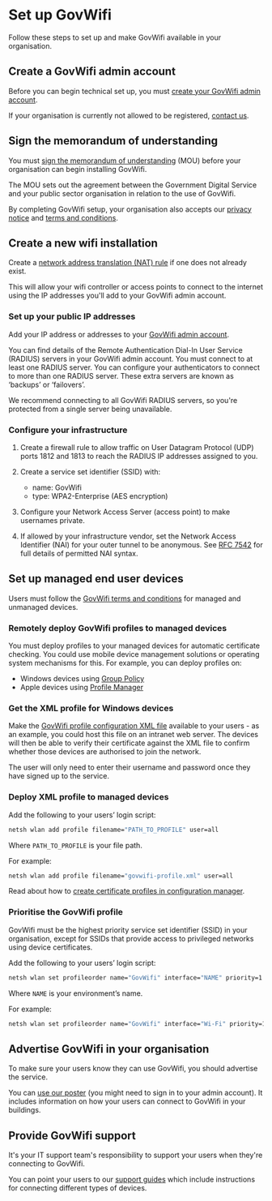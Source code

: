 # Set up GovWifi

Follow these steps to set up and make GovWifi available in your organisation.

## Create a GovWifi admin account

Before you can begin technical set up, you must [create your GovWifi admin account](https://admin.wifi.service.gov.uk/users/sign_up).

If your organisation is currently not allowed to be registered, [contact us](https://admin.wifi.service.gov.uk/help/new/technical_support).

## Sign the memorandum of understanding

You must [sign the memorandum of understanding](https://admin.wifi.service.gov.uk/mou) (MOU) before your organisation can begin installing GovWifi.

The MOU sets out the agreement between the Government Digital Service and your public sector organisation in relation to the use of GovWifi.

By completing GovWifi setup, your organisation also accepts our [privacy notice](https://www.wifi.service.gov.uk/privacy-notice) and [terms and conditions](https://www.wifi.service.gov.uk/terms-and-conditions).

## Create a new wifi installation

Create a [network address translation (NAT) rule](https://wiki.untangle.com/index.php/NAT_Rules) if one does not already exist.

This will allow your wifi controller or access points to connect to the internet using the IP addresses you'll add to your GovWifi admin account.

### Set up your public IP addresses

Add your IP address or addresses to your [GovWifi admin account](https://admin.wifi.service.gov.uk/ips).

You can find details of the Remote Authentication Dial-In User Service (RADIUS) servers in your GovWifi admin account. You must connect to at least one RADIUS server. You can configure your authenticators to connect to more than one RADIUS server. These extra servers are known as ‘backups’ or ‘failovers’.

We recommend connecting to all GovWifi RADIUS servers, so you're protected from a single server being unavailable.

### Configure your infrastructure

1. Create a firewall rule to allow traffic on User Datagram Protocol (UDP) ports 1812 and 1813 to reach the RADIUS IP addresses assigned to you.
2. Create a service set identifier (SSID) with:
    - name: GovWifi
    - type: WPA2-Enterprise (AES encryption)

3. Configure your Network Access Server (access point) to make usernames private.
4. If allowed by your infrastructure vendor, set the Network Access Identifier (NAI) for your outer tunnel to be
anonymous. See [RFC 7542](https://tools.ietf.org/html/rfc7542) for full details of permitted NAI syntax.

## Set up managed end user devices

Users must follow the [GovWifi terms and conditions](https://www.gov.uk/government/publications/terms-and-conditions-for-connecting-to-govwifi/terms-and-conditions-for-connecting-to-govwifi) for managed and unmanaged devices.

### Remotely deploy GovWifi profiles to managed devices

You must deploy profiles to your managed devices for automatic certificate checking. You could use mobile device
management solutions or operating system mechanisms for this. For example, you can deploy profiles on:

* Windows devices using [Group Policy](https://en.wikipedia.org/wiki/Group_Policy)
* Apple devices using [Profile Manager](https://support.apple.com/en-gb/profile-manager)

### Get the XML profile for Windows devices

Make the [GovWifi profile configuration XML file](https://docs.wifi.service.gov.uk/assets/govwifi-profile.xml) available
to your users - as an example, you could host this file on an intranet web server. The devices will then be able to
verify their certificate against the XML file to confirm whether those devices are authorised to join the network.

The user will only need to enter their username and password once they have signed up to the service.

### Deploy XML profile to managed devices

Add the following to your users’ login script:

```sh
netsh wlan add profile filename="PATH_TO_PROFILE" user=all
```

Where `PATH_TO_PROFILE` is your file path.

For example:

```sh
netsh wlan add profile filename="govwifi-profile.xml" user=all
```

Read about how to [create certificate profiles in configuration manager](https://docs.microsoft.com/en-us/previous-versions/system-center/system-center-2012-R2/dn270541(v=technet.10)).

### Prioritise the GovWifi profile

GovWifi must be the highest priority service set identifier (SSID) in your organisation, except for SSIDs that provide access to privileged networks using device certificates.

Add the following to your users’ login script:

```sh
netsh wlan set profileorder name="GovWifi" interface="NAME" priority=1
```

Where `NAME` is your environment’s name.

For example:

```sh
netsh wlan set profileorder name="GovWifi" interface="Wi-Fi" priority=1
```

## Advertise GovWifi in your organisation

To make sure your users know they can use GovWifi, you should advertise the service.

You can [use our poster](https://admin.wifi.service.gov.uk/setup_instructions/poster) (you might need to sign in to your admin account). It includes information on how your users can connect to GovWifi in your buildings.

## Provide GovWifi support

It's your IT support team's responsibility to support your users when they're connecting to GovWifi.

You can point your users to our [support guides](https://www.wifi.service.gov.uk/support) which include instructions for connecting different types of devices.
